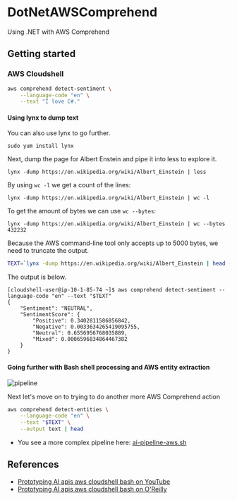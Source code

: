# DotNetAWSComprehend
Using .NET with AWS Comprehend


## Getting started

### AWS Cloudshell

```bash
aws comprehend detect-sentiment \
    --language-code "en" \
    --text "I love C#."
```


#### Using lynx to dump text

You can also use lynx to go further.

`sudo yum install lynx`

Next, dump the page for Albert Enstein and pipe it into less to explore it.

`lynx -dump https://en.wikipedia.org/wiki/Albert_Einstein | less`

By using `wc -l` we get a count of the lines:

`lynx -dump https://en.wikipedia.org/wiki/Albert_Einstein | wc -l`

To get the amount of bytes we can use `wc --bytes`:

`lynx -dump https://en.wikipedia.org/wiki/Albert_Einstein | wc --bytes
432232`

Because the AWS command-line tool only accepts up to 5000 bytes, we need to truncate the output.

```bash
TEXT=`lynx -dump https://en.wikipedia.org/wiki/Albert_Einstein | head -c 5000`
```

The output is below.

```
[cloudshell-user@ip-10-1-85-74 ~]$ aws comprehend detect-sentiment --language-code "en" --text "$TEXT"
{
    "Sentiment": "NEUTRAL",
    "SentimentScore": {
        "Positive": 0.3402811586856842,
        "Negative": 0.0033634265419095755,
        "Neutral": 0.6556956768035889,
        "Mixed": 0.0006596834864467382
    }
}
```

#### Going further with Bash shell processing and AWS entity extraction

![pipeline](https://user-images.githubusercontent.com/58792/148614301-0d739107-3923-4f6e-b3fa-a47222300cc3.png)


Next let's move on to trying to do another more AWS Comprehend action

```bash
aws comprehend detect-entities \
    --language-code "en" \
    --text "$TEXT" \
    --output text | head
```

* You see a more complex pipeline here:  [ai-pipeline-aws.sh](https://github.com/noahgift/DotNetAWSComprehend/blob/main/ai-pipeline-aws.sh)

## References

* [Prototyping AI apis aws cloudshell bash on YouTube](https://www.youtube.com/watch?v=o469kbmh_iM)
* [Prototyping AI apis aws cloudshell bash on O'Reilly](https://learning.oreilly.com/videos/prototyping-aws-ai/01072022VIDEOPAIML/)
